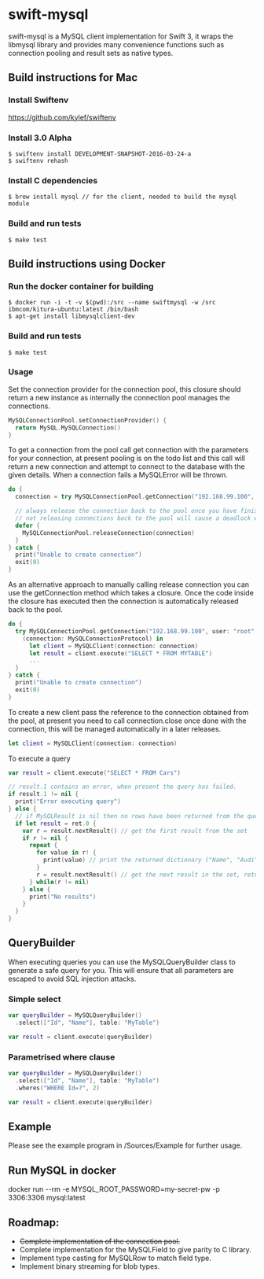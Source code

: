 # swift-mysql
swift-mysql is a MySQL client implementation for Swift 3, it wraps the libmysql library and provides many convenience functions such as connection pooling and result sets as native types.

## Build instructions for Mac
### Install Swiftenv
https://github.com/kylef/swiftenv

### Install 3.0 Alpha
```
$ swiftenv install DEVELOPMENT-SNAPSHOT-2016-03-24-a
$ swiftenv rehash
```

### Install C dependencies
```
$ brew install mysql // for the client, needed to build the mysql module
```

### Build and run tests
```
$ make test
```

## Build instructions using Docker
### Run the docker container for building
```
$ docker run -i -t -v $(pwd):/src --name swiftmysql -w /src ibmcom/kitura-ubuntu:latest /bin/bash  
$ apt-get install libmysqlclient-dev
```

### Build and run tests
```
$ make test
```

### Usage
Set the connection provider for the connection pool, this closure should return a new instance as internally the connection pool manages the connections.
```swift
MySQLConnectionPool.setConnectionProvider() {
  return MySQL.MySQLConnection()
}
```

To get a connection from the pool call get connection with the parameters for your connection, at present pooling is on the todo list and this call will return a new connection and attempt to connect to the database with the given details.  When a connection fails a MySQLError will be thrown.
```swift
do {
  connection = try MySQLConnectionPool.getConnection("192.168.99.100", user: "root", password: "my-secret-pw", database: "mydatabase")!

  // always release the connection back to the pool once you have finished with it,  
  // not releasing connections back to the pool will cause a deadlock when all connections are in use.
  defer {
    MySQLConnectionPool.releaseConnection(connection)
  }
} catch {
  print("Unable to create connection")
  exit(0)
}
```

As an alternative approach to manually calling release connection you can use the getConnection method which takes a closure.  Once the code inside the closure has executed then the connection is automatically released back to the pool.
```swift
do {
  try MySQLConnectionPool.getConnection("192.168.99.100", user: "root", password: "my-secret-pw", port: 3306, database: "test") {
    (connection: MySQLConnectionProtocol) in
      let client = MySQLClient(connection: connection)
      let result = client.execute("SELECT * FROM MYTABLE")
      ...
  }
} catch {
  print("Unable to create connection")
  exit(0)
}
```

To create a new client pass the reference to the connection obtained from the pool, at present you need to call connection.close once done with the connection, this will be managed automatically in a later releases.
```swift
let client = MySQLClient(connection: connection)
```

To execute a query
```swift
var result = client.execute("SELECT * FROM Cars")

// result.1 contains an error, when present the query has failed.
if result.1 != nil {
  print("Error executing query")
} else {
  // if MySQLResult is nil then no rows have been returned from the query.
  if let result = ret.0 {
    var r = result.nextResult() // get the first result from the set
    if r != nil {
      repeat {
        for value in r! {
          print(value) // print the returned dictionary ("Name", "Audi"), ("Price", "52642"), ("Id", "1")
        }
        r = result.nextResult() // get the next result in the set, returns nil when no more records are available.
      } while(r != nil)
    } else {
      print("No results")
    }
  }
}
```

## QueryBuilder
When executing queries you can use the MySQLQueryBuilder class to generate a safe query for you.  This will ensure that all parameters are escaped to avoid SQL injection attacks.

### Simple select
```swift
var queryBuilder = MySQLQueryBuilder()
  .select(["Id", "Name"], table: "MyTable")

var result = client.execute(queryBuilder)
```

### Parametrised where clause
```swift
var queryBuilder = MySQLQueryBuilder()
  .select(["Id", "Name"], table: "MyTable")
  .wheres("WHERE Id=?", 2)

var result = client.execute(queryBuilder)
```

## Example
Please see the example program in /Sources/Example for further usage.


## Run MySQL in docker
docker run --rm -e MYSQL_ROOT_PASSWORD=my-secret-pw -p 3306:3306 mysql:latest

## Roadmap:
- ~~Complete implementation of the connection pool.~~
- Complete implementation for the MySQLField to give parity to C library.
- Implement type casting for MySQLRow to match field type.
- Implement binary streaming for blob types.
